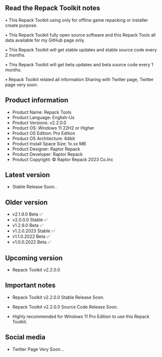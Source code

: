 Read the Repack Toolkit notes
-----------------------------

• This Repack Toolkit using only for offline game repacking or installer create purpose.

• This Repack Toolkit fully open source software and this Repack Tools all data available for my GitHub page only.

• This Repack Toolkit will get stable updates and stable source code every 2 months.

• This Repack Toolkit will get beta updates and beta source code every 1 months.

• Repack Toolkit related all information Sharing with Twitter page, Twitter page very soon.

Product information
-------------------
- Product Name: Repack Tools
- Product Language: English-Us
- Product Versions: v2.2.0.0
- Product OS: Windows 11 22H2 or Higher
- Product OS Edition: Pro Edition
- Product OS Architecture: 64bit
- Product Install Space Size: 1x.xx MB
- Product Designer: Raptor Repack
- Product Developer: Raptor Repack
- Product Copyright: © Raptor Repack 2023 Co.Inc

Latest version
--------------
- Stable Release Soon..

Older version
-------------
- v2.1.9.0 Beta ✅
- v2.0.0.0 Stable ✅
- v1.2.9.0 Beta ✅
- v1.2.0.2023 Stable ✅
- v1.1.0.2022 Beta ✅
- v1.0.0.2022 Beta ✅

Upcoming version
----------------
- Repack Toolkit v2.2.0.0

Important notes
---------------
- Repack Toolkit v2.2.0.0 Stable Release Soon.
- Repack Toolkit v2.2.0.0 Source Code Release Soon.

- Highly recommended for Windows 11 Pro Edition to use this Repack Toolkit.

Social media
------------
- Twitter Page Very Soon...
